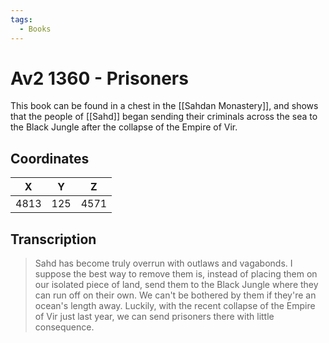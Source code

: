 ```yaml
---
tags:
  - Books
---
```

# Av2 1360 - Prisoners

This book can be found in a chest in the [[Sahdan Monastery]], and shows that the people of [[Sahd]] began sending their criminals across the sea to the Black Jungle after the collapse of the Empire of Vir.

## Coordinates
| **X** | **Y** | **Z** |
| :---: | :---: | :---: |
| 4813  |  125  | 4571  |

## Transcription
> Sahd has become truly overrun with outlaws and vagabonds. I suppose the best way to remove them is, instead of placing them on our isolated piece of land, send them to the Black Jungle where they can run off on their own. We can't be bothered by them if they're an ocean's length away. Luckily, with the recent collapse of the Empire of Vir just last year, we can send prisoners there with little consequence.



